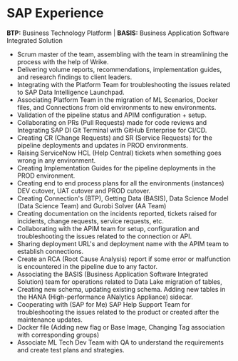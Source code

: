 # SAP Experience

**BTP:** Business Technology Platform | **BASIS:** Business Application Software Integrated Solution

- Scrum master of the team, assembling with the team in streamlining the process with the help of Wrike.
- Delivering volume reports, recommendations, implementation guides, and research findings to client leaders.
- Integrating with the Platform Team for troubleshooting the issues related to SAP Data Intelligence Launchpad. 
- Associating Platform Team in the migration of ML Scenarios, Docker files, and Connections from old environments to new environments.
- Validation of the pipeline status and APIM configuration + setup.
- Collaborating on PRs (Pull Requests) made for code reviews and Integrating SAP DI Git Terminal with GitHub Enterprise for CI/CD.
- Creating CR (Change Requests) and SR (Service Requests) for the pipeline deployments and updates in PROD environments.
- Raising ServiceNow HCL (Help Central) tickets when something goes wrong in any environment.
- Creating Implementation Guides for the pipeline deployments in the PROD environment.
- Creating end to end process plans for all the environments (instances) DEV cutover, UAT cutover and PROD cutover.
- Creating Connection's (BTP), Getting Data (BASIS), Data Science Model (Data Science Team) and Gurobi Solver (AA Team)
- Creating documentation on the incidents reported, tickets raised for incidents, change requests, service requests, etc.
- Collaborating with the APIM team for setup, configuration and troubleshooting the issues related to the connection or API.
- Sharing deployment URL's and deployment name with the APIM team to establish connections.
- Create an RCA (Root Cause Analysis) report if some error or malfunction is encountered in the pipeline due to any factor.
- Associating the BASIS (Business Application Software Integrated Solution) team for operations related to Data Lake migration of tables,
- Creating new schema, updating existing schema. Adding new tables in the HANA (High-performance ANalytics Appliance) sidecar.
- Cooperating with (SAP for Me) SAP Help Support Team for troubleshooting the issues related to the product or created after the maintenance updates.
- Docker file (Adding new flag or Base Image, Changing Tag association with corresponding groups)
- Associate ML Tech Dev Team with QA to understand the requirements and create test plans and strategies.
